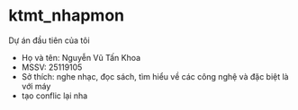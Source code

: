 # ktmt_nhapmon
Dự án đầu tiên của tôi
+ Họ và tên: Nguyễn Vũ Tấn Khoa
+ MSSV: 25119105
+ Sở thích: nghe nhạc, đọc sách, tìm hiểu về các công nghệ và đặc biệt là với máy
+ tạo conflic lại nha
